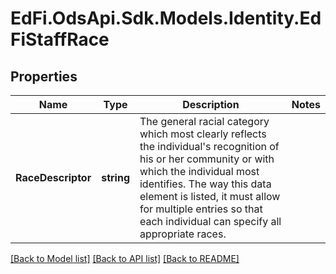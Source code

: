 # EdFi.OdsApi.Sdk.Models.Identity.EdFiStaffRace
## Properties

Name | Type | Description | Notes
------------ | ------------- | ------------- | -------------
**RaceDescriptor** | **string** | The general racial category which most clearly reflects the individual&#39;s recognition of his or her community or with which the individual most identifies. The way this data element is listed, it must allow for multiple entries so that each individual can specify all appropriate races. | 

[[Back to Model list]](../README.md#documentation-for-models) [[Back to API list]](../README.md#documentation-for-api-endpoints) [[Back to README]](../README.md)

